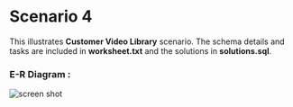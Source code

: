 # Scenario 4
This illustrates **Customer Video Library** scenario. The schema details and tasks are included in **worksheet.txt** and the solutions in
**solutions.sql**.

### E-R Diagram :

![screen shot](https://github.com/shashiirk/sql-school/blob/master/scenario-4/erdiagram.png)
